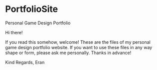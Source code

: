 # PortfolioSite
Personal Game Design Portfolio

Hi there!

If you read this somehow, welcome! These are the files of my personal game design portfolio website. If you want to use these files in any way shape or form, please ask me personally. Thanks in advance!

Kind Regards,
Eran